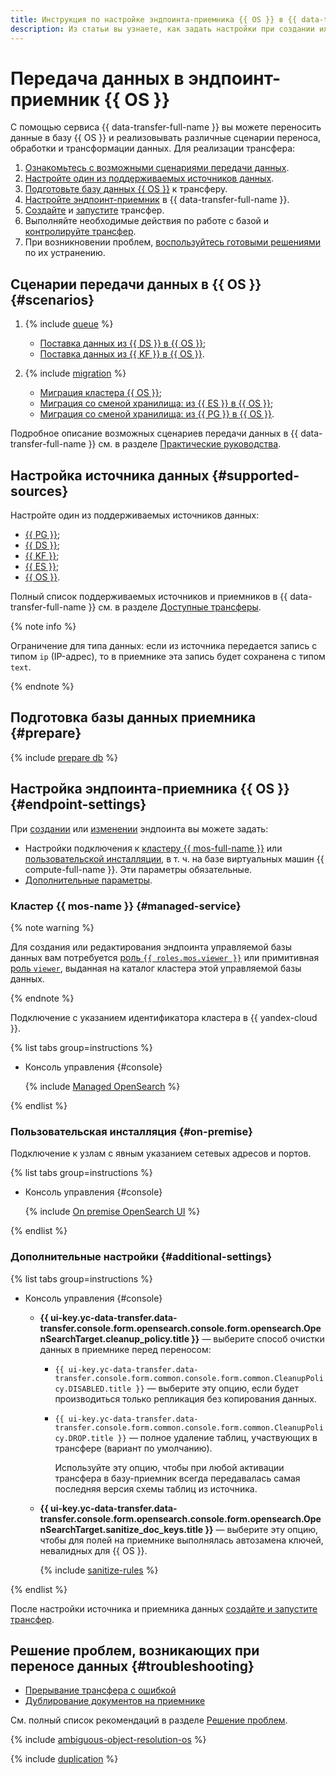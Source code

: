 ```yaml
---
title: Инструкция по настройке эндпоинта-приемника {{ OS }} в {{ data-transfer-full-name }}
description: Из статьи вы узнаете, как задать настройки при создании или изменении эндпоинта-приемника {{ OS }} в {{ data-transfer-full-name }}.
---
```

# Передача данных в эндпоинт-приемник {{ OS }}

С помощью сервиса {{ data-transfer-full-name }} вы можете переносить данные в базу {{ OS }} и реализовывать различные сценарии переноса, обработки и трансформации данных. Для реализации трансфера:

1. [Ознакомьтесь с возможными сценариями передачи данных](#scenarios).
1. [Настройте один из поддерживаемых источников данных](#supported-sources).
1. [Подготовьте базу данных {{ OS }}](#prepare) к трансферу.
1. [Настройте эндпоинт-приемник](#endpoint-settings) в {{ data-transfer-full-name }}.
1. [Создайте](../../transfer.md#create) и [запустите](../../transfer.md#activate) трансфер.
1. Выполняйте необходимые действия по работе с базой и [контролируйте трансфер](../../monitoring.md).
1. При возникновении проблем, [воспользуйтесь готовыми решениями](#troubleshooting) по их устранению.

## Сценарии передачи данных в {{ OS }} {#scenarios}

1. {% include [queue](../../../../_includes/data-transfer/scenario-captions/queue.md) %}
    * [Поставка данных из {{ DS }} в {{ OS }}](../../../tutorials/trails-to-os.md);
   * [Поставка данных из {{ KF }} в {{ OS }}](../../../tutorials/mkf-to-mos.md).

1. {% include [migration](../../../../_includes/data-transfer/scenario-captions/migration.md) %}
    * [Миграция кластера {{ OS }}](../../../tutorials/os-to-mos.md);
    * [Миграция со сменой хранилища: из {{ ES }} в {{ OS }}](../../../tutorials/mes-to-mos.md);
    * [Миграция со сменой хранилища: из {{ PG }} в {{ OS }}](../../../tutorials/postgresql-to-opensearch.md).

Подробное описание возможных сценариев передачи данных в {{ data-transfer-full-name }} см. в разделе [Практические руководства](../../../tutorials/index.md).

## Настройка источника данных {#supported-sources}

Настройте один из поддерживаемых источников данных:

* [{{ PG }}](../source/postgresql.md);
* [{{ DS }}](../source/data-streams.md);
* [{{ KF }}](../source/kafka.md);
* [{{ ES }}](../source/elasticsearch.md);
* [{{ OS }}](../source/opensearch.md).

Полный список поддерживаемых источников и приемников в {{ data-transfer-full-name }} см. в разделе [Доступные трансферы](../../../transfer-matrix.md).

{% note info %}

Ограничение для типа данных: если из источника передается запись с типом `ip` (IP-адрес), то в приемнике эта запись будет сохранена с типом `text`.

{% endnote %}

## Подготовка базы данных приемника {#prepare}

{% include [prepare db](../../../../_includes/data-transfer/endpoints/targets/opensearch-prepare.md) %}

## Настройка эндпоинта-приемника {{ OS }} {#endpoint-settings}

При [создании](../index.md#create) или [изменении](../index.md#update) эндпоинта вы можете задать:

* Настройки подключения к [кластеру {{ mos-full-name }}](#managed-service) или [пользовательской инсталляции](#on-premise), в т. ч. на базе виртуальных машин {{ compute-full-name }}. Эти параметры обязательные.
* [Дополнительные параметры](#additional-settings).


### Кластер {{ mos-name }} {#managed-service}


{% note warning %}

Для создания или редактирования эндпоинта управляемой базы данных вам потребуется [роль `{{ roles.mos.viewer }}`](../../../../managed-opensearch/security/index.md#mos-viewer) или примитивная [роль `viewer`](../../../../iam/roles-reference.md#viewer), выданная на каталог кластера этой управляемой базы данных.

{% endnote %}


Подключение с указанием идентификатора кластера в {{ yandex-cloud }}.

{% list tabs group=instructions %}

- Консоль управления {#console}

    {% include [Managed OpenSearch](../../../../_includes/data-transfer/necessary-settings/ui/managed-opensearch.md) %}

{% endlist %}


### Пользовательская инсталляция {#on-premise}

Подключение к узлам с явным указанием сетевых адресов и портов.

{% list tabs group=instructions %}

- Консоль управления {#console}

    {% include [On premise OpenSearch UI](../../../../_includes/data-transfer/necessary-settings/ui/on-premise-opensearch.md) %}

{% endlist %}

### Дополнительные настройки {#additional-settings}

{% list tabs group=instructions %}

- Консоль управления {#console}

    * **{{ ui-key.yc-data-transfer.data-transfer.console.form.opensearch.console.form.opensearch.OpenSearchTarget.cleanup_policy.title }}** — выберите способ очистки данных в приемнике перед переносом:

        * `{{ ui-key.yc-data-transfer.data-transfer.console.form.common.console.form.common.CleanupPolicy.DISABLED.title }}` — выберите эту опцию, если будет производиться только репликация без копирования данных.

        * `{{ ui-key.yc-data-transfer.data-transfer.console.form.common.console.form.common.CleanupPolicy.DROP.title }}` — полное удаление таблиц, участвующих в трансфере (вариант по умолчанию).

            Используйте эту опцию, чтобы при любой активации трансфера в базу-приемник всегда передавалась самая последняя версия схемы таблиц из источника.

    * **{{ ui-key.yc-data-transfer.data-transfer.console.form.opensearch.console.form.opensearch.OpenSearchTarget.sanitize_doc_keys.title }}** — выберите эту опцию, чтобы для полей на приемнике выполнялась автозамена ключей, невалидных для {{ OS }}.

        {% include [sanitize-rules](../../../../_includes/data-transfer/necessary-settings/ui/es-os-sanitize-rules.md) %}

{% endlist %}

После настройки источника и приемника данных [создайте и запустите трансфер](../../transfer.md#create).

## Решение проблем, возникающих при переносе данных {#troubleshooting}

* [Прерывание трансфера с ошибкой](#ambiguous-resolution-es)
* [Дублирование документов на приемнике](#duplication)

См. полный список рекомендаций в разделе [Решение проблем](../../../troubleshooting/index.md).

{% include [ambiguous-object-resolution-os](../../../../_includes/data-transfer/troubles/elastic-opensearch/ambiguous-object-resolution-os.md) %}

{% include [duplication](../../../../_includes/data-transfer/troubles/elastic-opensearch/duplication.md) %}


